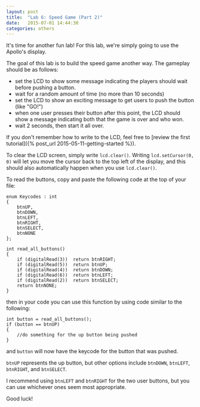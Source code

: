 ```yaml
---
layout: post
title:  "Lab 6: Speed Game (Part 2)"
date:   2015-07-01 14:44:30
categories: others
---
```


It's time for another fun lab! For this lab, we're simply going to use the Apollo's display.

The goal of this lab is to build the speed game another way. The gameplay should be as follows:

- set the LCD to show some message indicating the players should wait before pushing a button.
- wait for a random amount of time (no more than 10 seconds)
- set the LCD to show an exciting message to get users to push the button (like "GO!")
- when one user presses their button after this point, the LCD should show a message indicating both that the game is over and who won.
- wait 2 seconds, then start it all over.

If you don't remember how to write to the LCD, feel free to [review the first tutorial]({% post_url 2015-05-11-getting-started %}).

To clear the LCD screen, simply write `lcd.clear()`. Writing `lcd.setCursor(0, 0)` will let you move the cursor back to the top left of the display, and this should also automatically happen when you use `lcd.clear()`.

To read the buttons, copy and paste the following code at the top of your file:

    enum Keycodes : int
    {
        btnUP,
        btnDOWN,
        btnLEFT,
        btnRIGHT,
        btnSELECT,
        btnNONE
    };
    
    int read_all_buttons()
    {  
        if (digitalRead(3))  return btnRIGHT;  
        if (digitalRead(5))  return btnUP; 
        if (digitalRead(4))  return btnDOWN; 
        if (digitalRead(6))  return btnLEFT; 
        if (digitalRead(2))  return btnSELECT;  
        return btnNONE;
    }

then in your code you can use this function by using code similar to the following:

    int button = read_all_buttons();
    if (button == btnUP)
    {
        //do something for the up button being pushed
    }
    
and `button` will now have the keycode for the button that was pushed.

`btnUP` represents the up button, but other options include `btnDOWN`, `btnLEFT`, `btnRIGHT`, and `btnSELECT`.

I recommend using `btnLEFT` and `btnRIGHT` for the two user buttons, but you can use whichever ones seem most appropriate.

Good luck!
